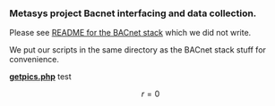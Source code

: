 
### Metasys project Bacnet interfacing and data collection.

Please see [README for the BACnet stack](README.txt) which we did not write.

We put our scripts in the same directory as the BACnet stack stuff for convenience.

**[getpics.php](getpics.php)** test

$$ r = 0 $$
